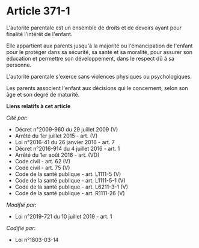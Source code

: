 # Article 371-1

L'autorité parentale est un ensemble de droits et de devoirs ayant pour finalité l'intérêt de l'enfant.

Elle appartient aux parents jusqu'à la majorité ou l'émancipation de l'enfant pour le protéger dans sa sécurité, sa santé et
sa moralité, pour assurer son éducation et permettre son développement, dans le respect dû à sa personne.

L'autorité parentale s'exerce sans violences physiques ou psychologiques.

Les parents associent l'enfant aux décisions qui le concernent, selon son âge et son degré de maturité.

**Liens relatifs à cet article**

_Cité par_:

  - Décret n°2009-960 du 29 juillet 2009 (V)
  - Arrêté du 1er juillet 2015 - art. (V)
  - Loi n°2016-41 du 26 janvier 2016 - art. 7
  - Décret n°2016-914 du 4 juillet 2016 - art. 1
  - Arrêté du 1er août 2016 - art. (VD)
  - Code civil - art. 62 (V)
  - Code civil - art. 75 (V)
  - Code de la santé publique - art. L1111-5 (V)
  - Code de la santé publique - art. L1111-5-1 (V)
  - Code de la santé publique - art. L6211-3-1 (V)
  - Code de la santé publique - art. R1111-26 (V)

_Modifié par_:

  - Loi n°2019-721 du 10 juillet 2019 - art. 1

_Codifié par_:

  - Loi n°1803-03-14
